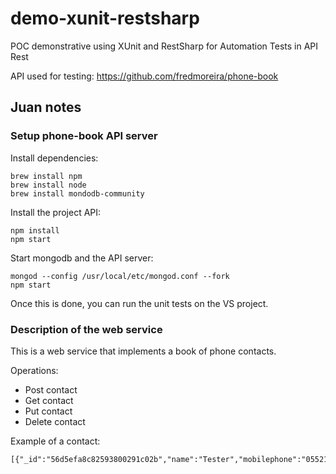 # demo-xunit-restsharp
POC demonstrative using XUnit and RestSharp for Automation Tests in API Rest

API used for testing: https://github.com/fredmoreira/phone-book

## Juan notes

### Setup phone-book API server

Install dependencies:
```
brew install npm
brew install node
brew install mondodb-community
```

Install the project API:
```
npm install
npm start
```

Start mongodb and the API server:
```
mongod --config /usr/local/etc/mongod.conf --fork
npm start
```

Once this is done, you can run the unit tests on the VS project.

### Description of the web service

This is a web service that implements a book of phone contacts.

Operations:
* Post contact
* Get contact
* Put contact 
* Delete contact

Example of a contact:
```
[{"_id":"56d5efa8c82593800291c02b","name":"Tester","mobilephone":"0552188889999","homephone":"0552133332222"}]i
```

